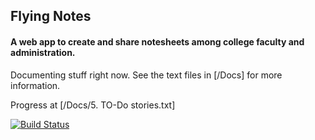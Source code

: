 Flying Notes
------------

#### A web app to create and share notesheets among college faculty and administration.

Documenting stuff right now. See the text files in [/Docs] for more information.

Progress at [/Docs/5. TO-Do stories.txt]

[![Build Status](https://travis-ci.org/ice1mind/FlyingNotes.png)](https://travis-ci.org/ice1mind/FlyingNotes)